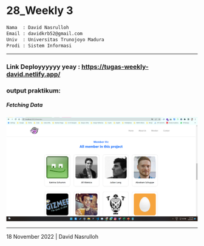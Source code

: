 # 28_Weekly 3

```
Nama  : David Nasrulloh
Email : davidkrb52@gmail.com
Univ  : Universitas Trunojoyo Madura
Prodi : Sistem Informasi
```

---

### Link Deployyyyyy yeay : https://tugas-weekly-david.netlify.app/

### output praktikum:

##### Fetching Data

![file1](./screenshot/prak1.png)

---

18 November 2022 | David Nasrulloh
